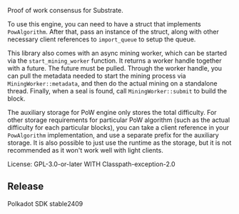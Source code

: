 Proof of work consensus for Substrate.

To use this engine, you can need to have a struct that implements
`PowAlgorithm`. After that, pass an instance of the struct, along
with other necessary client references to `import_queue` to setup
the queue.

This library also comes with an async mining worker, which can be
started via the `start_mining_worker` function. It returns a worker
handle together with a future. The future must be pulled. Through
the worker handle, you can pull the metadata needed to start the
mining process via `MiningWorker::metadata`, and then do the actual
mining on a standalone thread. Finally, when a seal is found, call
`MiningWorker::submit` to build the block.

The auxiliary storage for PoW engine only stores the total difficulty.
For other storage requirements for particular PoW algorithm (such as
the actual difficulty for each particular blocks), you can take a client
reference in your `PowAlgorithm` implementation, and use a separate prefix
for the auxiliary storage. It is also possible to just use the runtime
as the storage, but it is not recommended as it won't work well with light
clients.

License: GPL-3.0-or-later WITH Classpath-exception-2.0


## Release

Polkadot SDK stable2409
